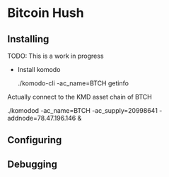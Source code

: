 # Bitcoin Hush

## Installing

TODO: This is a work in progress

* Install komodo

  ./komodo-cli -ac_name=BTCH getinfo

Actually connect to the KMD asset chain of BTCH

  ./komodod -ac_name=BTCH -ac_supply=20998641 -addnode=78.47.196.146 &

## Configuring

## Debugging


